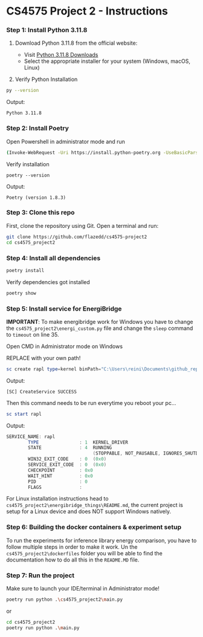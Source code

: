 # CS4575 Project 2 - Instructions

### Step 1: Install Python 3.11.8

1. Download Python 3.11.8 from the official website:
   - Visit [Python 3.11.8 Downloads](https://www.python.org/downloads/release/python-3118/)
   - Select the appropriate installer for your system (Windows, macOS, Linux)

2. Verify Python Installation
```bash
py --version
```
Output:
```
Python 3.11.8
```

### Step 2: Install Poetry
Open Powershell in administrator mode and run
```bash
(Invoke-WebRequest -Uri https://install.python-poetry.org -UseBasicParsing).Content | py -
```
Verify installation
```
poetry --version
```
Output:
```
Poetry (version 1.8.3) 
```

### Step 3: Clone this repo

First, clone the repository using Git. Open a terminal and run:

```bash
git clone https://github.com/flazedd/cs4575-project2
cd cs4575_project2
```

### Step 4: Install all dependencies

```bash
poetry install
```

Verify dependencies got installed
```bash
poetry show
```


### Step 5: Install service for EnergiBridge

**IMPORTANT**: To make energibridge work for Windows you have to change the ```cs4575_project2\energi_custom.py``` file and change the ```sleep``` command to ```timeout``` on line 35.


Open CMD in Administrator mode on Windows

REPLACE with your own path!
```powershell
sc create rapl type=kernel binPath="C:\Users\reini\Documents\github_repos\cs4575-project2\cs4575_project2\energibridge_things\LibreHardwareMonitor.sys"
```
Output:
```
[SC] CreateService SUCCESS
```


Then this command needs to be run everytime you reboot your pc...
```powershell
sc start rapl
```
Output:
```powershell
SERVICE_NAME: rapl
        TYPE               : 1  KERNEL_DRIVER
        STATE              : 4  RUNNING
                                (STOPPABLE, NOT_PAUSABLE, IGNORES_SHUTDOWN)
        WIN32_EXIT_CODE    : 0  (0x0)
        SERVICE_EXIT_CODE  : 0  (0x0)
        CHECKPOINT         : 0x0
        WAIT_HINT          : 0x0
        PID                : 0
        FLAGS              :
```

For Linux installation instructions head to ```cs4575_project2\energibridge_things\README.md```, the current project is setup for a Linux device and does NOT support Windows natively. 

### Step 6: Building the docker containers & experiment setup
To run the experiments for inference library energy comparison, you have to follow multiple steps in order to make it work. Un the ```cs4575_project2\dockerfiles``` folder you will be able to find the documentation how to do all this in the ```README.MD``` file.

### Step 7: Run the project
Make sure to launch your IDE/terminal in Administrator mode! 

```bash
poetry run python .\cs4575_project2\main.py
```
or
```bash
cd cs4575_project2
poetry run python .\main.py
```


